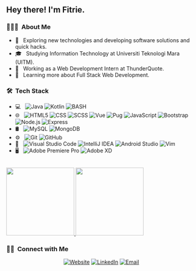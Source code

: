 <h2> Hey there! I'm Fitrie.</h2>

<h3> 👨🏻‍💻 &nbsp;About Me </h3>

- 🤔 &nbsp; Exploring new technologies and developing software solutions and quick hacks.
- 🎓 &nbsp; Studying Information Technology at Universiti Teknologi Mara (UITM).
- 💼 &nbsp; Working as a Web Development Intern at ThunderQuote.
- 🌱 &nbsp; Learning more about Full Stack Web Development.

<h3> 🛠 &nbsp;Tech Stack</h3>

- 💻 &nbsp;
  ![Java](https://img.shields.io/badge/-Java-333333?style=flat&logo=java)
  ![Kotlin](https://img.shields.io/badge/-Kotlin-333333?style=flat&logo=kotlin)
  ![BASH](https://img.shields.io/badge/-Bash-333333?style=flat&logo=ubuntu)
- 🌐 &nbsp;
  ![HTML5](https://img.shields.io/badge/-HTML5-333333?style=flat&logo=HTML5)
  ![CSS](https://img.shields.io/badge/-CSS-333333?style=flat&logo=CSS3&logoColor=1572B6)
  ![SCSS](https://img.shields.io/badge/-SASS-333333?style=flat&logo=sass)
  ![Vue](https://img.shields.io/badge/-Vue-333333?style=flat&logo=vue.js)
  ![Pug](https://img.shields.io/badge/-PUG-333333?style=flat&logo=pug)
  ![JavaScript](https://img.shields.io/badge/-JavaScript-333333?style=flat&logo=javascript)
  ![Bootstrap](https://img.shields.io/badge/-Bootstrap-333333?style=flat&logo=bootstrap&logoColor=563D7C)
  ![Node.js](https://img.shields.io/badge/-Node.js-333333?style=flat&logo=node.js)
  ![Express](https://img.shields.io/badge/-Express-333333?style=flat&logo=express)
- 🛢 &nbsp;
  ![MySQL](https://img.shields.io/badge/-MySQL-333333?style=flat&logo=mysql)
  ![MongoDB](https://img.shields.io/badge/-MongoDB-333333?style=flat&logo=mongodb)
- ⚙️ &nbsp;
  ![Git](https://img.shields.io/badge/-Git-333333?style=flat&logo=git)
  ![GitHub](https://img.shields.io/badge/-GitHub-333333?style=flat&logo=github)
- 🔧 &nbsp;
  ![Visual Studio Code](https://img.shields.io/badge/-Visual%20Studio%20Code-333333?style=flat&logo=visual-studio-code&logoColor=007ACC)
  ![IntelliJ IDEA](https://img.shields.io/badge/-IntelliJ-333333?style=flat&logo=intellij%20idea)
  ![Android Studio](https://img.shields.io/badge/-Android%20Studio-333333?style=flat&logo=android%20studio)
  ![Vim](https://img.shields.io/badge/-Vim-333333?style=flat&logo=vim)
- 🖥 &nbsp;
  ![Adobe Premiere Pro](https://img.shields.io/badge/-Adobe%20Premiere%20Pro-333333?style=flat&logo=adobe%20premiere%20pro)
  ![Adobe XD](https://img.shields.io/badge/-Adobe%20XD-333333?style=flat&logo=adobe%20xd)

<br/>

<a href="https://github.com/mfitrie">
  <img height="180em" src="https://github-readme-stats.vercel.app/api?username=mfitrie&theme=buefy&show_icons=true" />
  <img height="180em" src="https://github-readme-stats.vercel.app/api/top-langs/?username=mfitrie&theme=buefy&layout=compact" />
</a>

<br/>

<h3> 🤝🏻 &nbsp;Connect with Me </h3>

<p align="center">
<a href="https://fitdev.netlify.app/"><img alt="Website" src="https://img.shields.io/badge/Website-fitdev.netlify.app-blue?style=flat-square&logo=google-chrome"></a>
<a href="https://www.linkedin.com/in/muhammad-fitrie-a88472199/"><img alt="LinkedIn" src="https://img.shields.io/badge/LinkedIn-Muhammad%20Fitrie-blue?style=flat-square&logo=linkedin"></a>
<a href="mailto:mfitrie78@gmail.com"><img alt="Email" src="https://img.shields.io/badge/Email-mfitrie78@gmail.com-blue?style=flat-square&logo=gmail"></a>
</p>
